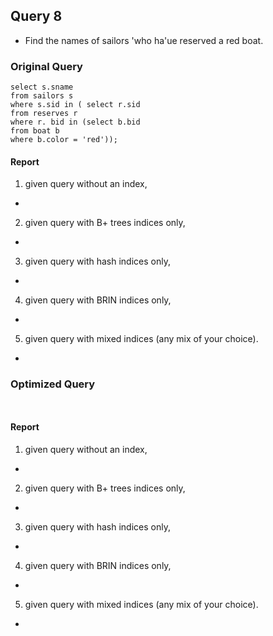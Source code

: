 ## Query 8

* Find the names of sailors 'who ha'ue reserved a red boat.

### Original Query
```
select s.sname
from sailors s
where s.sid in ( select r.sid
from reserves r
where r. bid in (select b.bid
from boat b
where b.color = 'red'));

```

#### Report

1) given query without an index,

*

2) given query with B+ trees indices only,
*
3) given query with hash indices only,
*

4) given query with BRIN indices only,
*

5) given query with mixed indices (any mix of your choice).
*


### Optimized Query

```


```

#### Report

1) given query without an index,

*

2) given query with B+ trees indices only,
*
3) given query with hash indices only,
*

4) given query with BRIN indices only,
*

5) given query with mixed indices (any mix of your choice).
*

